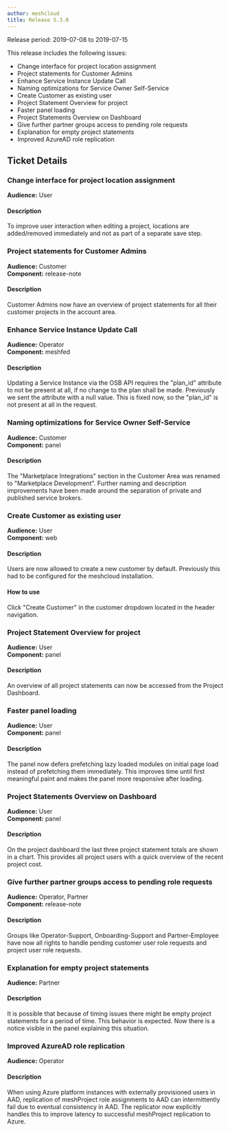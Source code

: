 ```yaml
---
author: meshcloud
title: Release 5.3.0
---
```


Release period: 2019-07-08 to 2019-07-15

This release includes the following issues:
* Change interface for project location assignment
* Project statements for Customer Admins
* Enhance Service Instance Update Call
* Naming optimizations for Service Owner Self-Service
* Create Customer as existing user
* Project Statement Overview for project
* Faster panel loading
* Project Statements Overview on Dashboard
* Give further partner groups access to pending role requests
* Explanation for empty project statements
* Improved AzureAD role replication
<!--truncate-->

## Ticket Details
### Change interface for project location assignment
**Audience:** User<br>

#### Description
To improve user interaction when editing a project, locations are added/removed immediately and not as part of a separate save step.

### Project statements for Customer Admins
**Audience:** Customer<br>**Component:** release-note


#### Description
Customer Admins now have an overview of project statements for all their customer projects in the account area.

### Enhance Service Instance Update Call
**Audience:** Operator<br>**Component:** meshfed


#### Description
Updating a Service Instance via the OSB API requires the "plan_id" attribute to not be present at all,
if no change to the plan shall be made. Previously we sent the attribute with a null value. This is fixed now,
so the "plan_id" is not present at all in the request.

### Naming optimizations for Service Owner Self-Service
**Audience:** Customer<br>**Component:** panel


#### Description
The "Marketplace Integrations" section in the Customer Area was renamed to "Marketplace Development".
Further naming and description improvements have been made around the separation of private and published
service brokers.

### Create Customer as existing user
**Audience:** User<br>**Component:** web


#### Description
Users are now allowed to create a new customer by default. Previously this had to be configured
for the meshcloud installation.

#### How to use
Click "Create Customer" in the customer dropdown located in the header navigation.

### Project Statement Overview for project
**Audience:** User<br>**Component:** panel


#### Description
An overview of all project statements can now be accessed from the Project Dashboard.

### Faster panel loading
**Audience:** User<br>**Component:** panel


#### Description
The panel now defers prefetching lazy loaded modules on initial page load instead of prefetching them immediately.
This improves time until first meaningful paint and makes the panel more responsive after loading.

### Project Statements Overview on Dashboard
**Audience:** User<br>**Component:** panel


#### Description
On the project dashboard the last three project statement totals are shown in a chart.
This provides all project users with a quick overview of the recent project cost.

### Give further partner groups access to pending role requests
**Audience:** Operator, Partner<br>**Component:** release-note


#### Description
Groups like Operator-Support, Onboarding-Support and Partner-Employee have now all rights to handle pending customer user role requests and project user role requests.

### Explanation for empty project statements
**Audience:** Partner<br>

#### Description
It is possible that because of timing issues there might be empty project statements for a period of time. This behavior is expected. Now there is a notice visible in the panel explaining this situation.

### Improved AzureAD role replication
**Audience:** Operator<br>

#### Description
When using Azure platform instances with externally provisioned users in AAD,
replication of meshProject role assignments to AAD can intermittently fail due
to eventual consistency in AAD. The replicator now explicitly handles this
to improve latency to successful meshProject replication to Azure.


